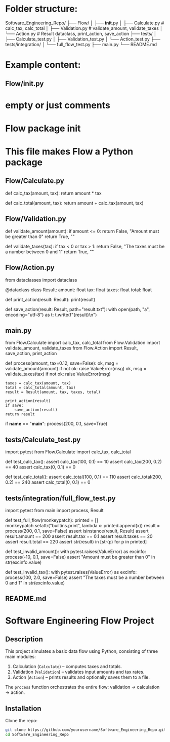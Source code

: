 # Folder structure:

Software_Engineering_Repo/
├── Flow/
│   ├── __init__.py
│   ├── Calculate.py       # calc_tax, calc_total
│   ├── Validation.py      # validate_amount, validate_taxes
│   └── Action.py          # Result dataclass, print_action, save_action
├── tests/
│   ├── Calculate_test.py
│   ├── Validation_test.py
│   └── Action_test.py
├── tests/integration/
│   └── full_flow_test.py
├── main.py
└── README.md

# Example content:

## Flow/__init__.py
# empty or just comments
# Flow package init
# This file makes Flow a Python package

## Flow/Calculate.py
def calc_tax(amount, tax):
    return amount * tax

def calc_total(amount, tax):
    return amount + calc_tax(amount, tax)

## Flow/Validation.py
def validate_amount(amount):
    if amount <= 0:
        return False, "Amount must be greater than 0"
    return True, ""

def validate_taxes(tax):
    if tax < 0 or tax > 1:
        return False, "The taxes must be a number between 0 and 1"
    return True, ""

## Flow/Action.py
from dataclasses import dataclass

@dataclass
class Result:
    amount: float
    tax: float
    taxes: float
    total: float

def print_action(result: Result):
    print(result)

def save_action(result: Result, path="result.txt"):
    with open(path, "a", encoding="utf-8") as t:
        t.write(f"{result}\n") 

## main.py
from Flow.Calculate import calc_tax, calc_total
from Flow.Validation import validate_amount, validate_taxes
from Flow.Action import Result, save_action, print_action

def process(amount, tax=0.12, save=False):
    ok, msg = validate_amount(amount)
    if not ok: raise ValueError(msg)
    ok, msg = validate_taxes(tax)
    if not ok: raise ValueError(msg)

    taxes = calc_tax(amount, tax)
    total = calc_total(amount, tax)
    result = Result(amount, tax, taxes, total)

    print_action(result)
    if save:
        save_action(result)
    return result

if __name__ == "__main__":
    process(200, 0.1, save=True)

## tests/Calculate_test.py
import pytest
from Flow.Calculate import calc_tax, calc_total

def test_calc_tax():
    assert calc_tax(100, 0.1) == 10
    assert calc_tax(200, 0.2) == 40
    assert calc_tax(0, 0.1) == 0

def test_calc_total():
    assert calc_total(100, 0.1) == 110
    assert calc_total(200, 0.2) == 240
    assert calc_total(0, 0.1) == 0

## tests/integration/full_flow_test.py
import pytest
from main import process, Result

def test_full_flow(monkeypatch):
    printed = []
    monkeypatch.setattr("builtins.print", lambda x: printed.append(x))
    result = process(200, 0.1, save=False)
    assert isinstance(result, Result)
    assert result.amount == 200
    assert result.tax == 0.1
    assert result.taxes == 20
    assert result.total == 220
    assert str(result) in [str(p) for p in printed]

def test_invalid_amount():
    with pytest.raises(ValueError) as excinfo:
        process(-10, 0.1, save=False)
    assert "Amount must be greater than 0" in str(excinfo.value)

def test_invalid_tax():
    with pytest.raises(ValueError) as excinfo:
        process(100, 2.0, save=False)
    assert "The taxes must be a number between 0 and 1" in str(excinfo.value)

## README.md
# Software Engineering Flow Project

## Description
This project simulates a basic data flow using Python, consisting of three main modules:
1. Calculation (`Calculate`) – computes taxes and totals.
2. Validation (`Validation`) – validates input amounts and tax rates.
3. Action (`Action`) – prints results and optionally saves them to a file.

The `process` function orchestrates the entire flow: validation → calculation → action.

## Installation
Clone the repo:
```bash
git clone https://github.com/yourusername/Software_Engineering_Repo.git
cd Software_Engineering_Repo

